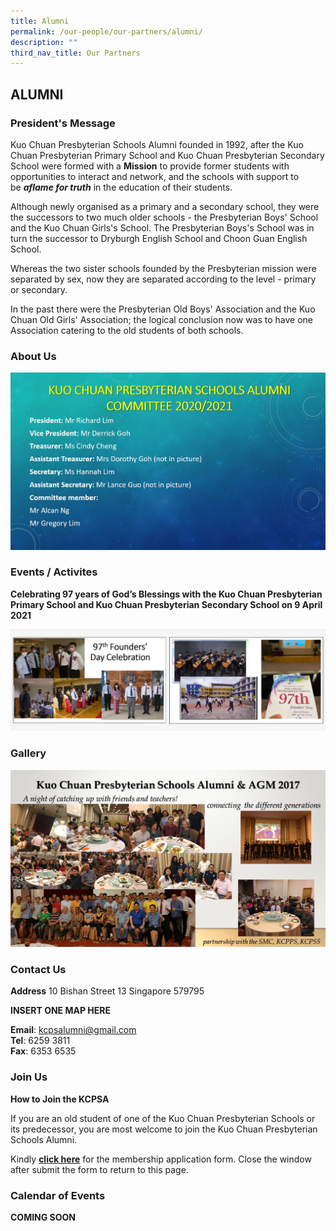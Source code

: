 ```yaml
---
title: Alumni
permalink: /our-people/our-partners/alumni/
description: ""
third_nav_title: Our Partners
---
```


## ALUMNI


### President's Message


Kuo Chuan Presbyterian Schools Alumni founded in 1992, after the Kuo Chuan Presbyterian Primary School and Kuo Chuan Presbyterian Secondary School were formed with a **Mission** to provide former students with opportunities to interact and network, and the schools with support to be **_aflame for truth_** in the education of their students.  
  
Although newly organised as a primary and a secondary school, they were the successors to two much older schools - the Presbyterian Boys' School and the Kuo Chuan Girls's School. The Presbyterian Boys's School was in turn the successor to Dryburgh English School and Choon Guan English School.  
  
Whereas the two sister schools founded by the Presbyterian mission were separated by sex, now they are separated according to the level - primary or secondary.  
  
In the past there were the Presbyterian Old Boys' Association and the Kuo Chuan Old Girls' Association; the logical conclusion now was to have one Association catering to the old students of both schools.

### About Us

![](/images/Our%20People/Alumni2021.jpg)

### Events / Activites

**Celebrating 97 years of God’s Blessings with the Kuo Chuan Presbyterian Primary School and Kuo Chuan Presbyterian Secondary School on 9 April 2021**

![](/images/Our%20People/Alumni%20Event%20and%20Activities.png)

### Gallery

![](/images/Our%20People/KCPSA%20Alumni.png)

### Contact Us

**Address**
10 Bishan Street 13 Singapore 579795

**INSERT ONE MAP HERE**

**Email**:	kcpsalumni@gmail.com<br>
**Tel**:	6259 3811<br>
**Fax**:	6353 6535

### Join Us
**How to Join the KCPSA**

If you are an old student of one of the Kuo Chuan Presbyterian Schools or its predecessor, you are most welcome to join the Kuo Chuan Presbyterian Schools Alumni.

Kindly **[click here](https://docs.google.com/forms/d/e/1FAIpQLSdcVESS0CuZXA45-iiQl4sV08i8W2_NtzHOYr_AHNDsI5McXw/viewform)** for the membership application form. Close the window after submit the form to return to this page.

### Calendar of Events


**COMING SOON**


